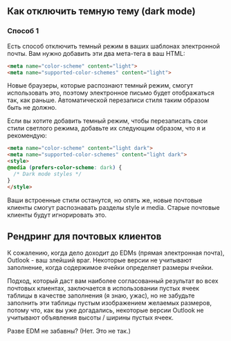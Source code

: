 ## Как отключить темную тему (dark mode)

### Способ 1

Есть способ отключить темный режим в ваших шаблонах электронной почты. Вам нужно добавить эти два мета-тега в ваш HTML:

```html
<meta name="color-scheme" content="light">
<meta name="supported-color-schemes" content="light">
```

Новые браузеры, которые распознают темный режим, смогут использовать это, поэтому электронное письмо будет отображаться так, как раньше. Автоматической перезаписи стиля таким образом быть не должно.

Если вы хотите добавить темный режим, чтобы перезаписать свои стили светлого режима, добавьте их следующим образом, что я и рекомендую:

```html
<meta name="color-scheme" content="light dark">
<meta name="supported-color-schemes" content="light dark">
<style>
@media (prefers-color-scheme: dark) {
  /* Dark mode styles */
}
</style>
```

Ваши встроенные стили останутся, но опять же, новые почтовые клиенты смогут распознавать разделы style и media. Старые почтовые клиенты будут игнорировать это.

## Рендринг для почтовых клиентов

К сожалению, когда дело доходит до EDMs (прямая электронная почта), Outlook - ваш злейший враг. Некоторые версии не учитывают заполнение, когда содержимое ячейки определяет размеры ячейки.

Подход, который даст вам наиболее согласованный результат во всех почтовых клиентах, заключается в использовании пустых ячеек таблицы в качестве заполнения (я знаю, ужас), но не забудьте заполнить эти таблицы пустым изображением желаемых размеров, потому что, как вы уже догадались, некоторые версии Outlook не учитывают объявления высоты / ширины пустых ячеек.

Разве EDM не забавны? (Нет. Это не так.)
